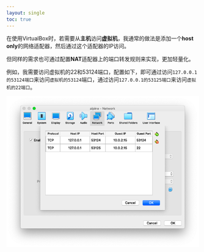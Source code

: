 ```yaml
---
layout: single
toc: true
---
```


在使用VirtualBox时，若需要从**主机**访问**虚拟机**，我通常的做法是添加一个**host only**的网络适配器，然后通过这个适配器的IP访问。

但同样的需求也可通过配置**NAT**适配器上的端口转发规则来实现，更加轻量化。

例如，我需要访问虚拟机的22和53124端口，配置如下，即可通过访问`127.0.0.1的53124端口`来访问`虚拟机的53124`端口，通过访问`127.0.0.1的53125端口`来访问`虚拟机的22端口`。

![9968ed5620001956b15127d9.png](/assets/img/9968ed5620001956b15127d9.png)

